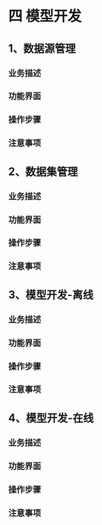 # 四   模型开发

## 1、数据源管理

### 业务描述

### 功能界面

### 操作步骤

### 注意事项

## 2、数据集管理

### 业务描述

### 功能界面

### 操作步骤

### 注意事项

## 3、模型开发-离线

### 业务描述

### 功能界面

### 操作步骤

### 注意事项

## 4、模型开发-在线

### 业务描述

### 功能界面

### 操作步骤

### 注意事项



### 




